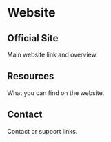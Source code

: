 # Website

## Official Site
Main website link and overview.

## Resources
What you can find on the website.

## Contact
Contact or support links.